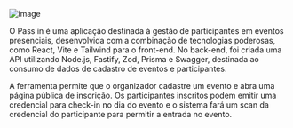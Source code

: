 ![image](https://github.com/developer-vitoria-luiza/reactjs-pass-in/assets/165946610/704f08e1-14aa-4073-9355-7d3142864041)

O Pass in é uma aplicação destinada à gestão de participantes em eventos presenciais, desenvolvida com a combinação de tecnologias poderosas, como React, Vite e Tailwind para o front-end. No back-end, foi criada uma API utilizando Node.js, Fastify, Zod, Prisma e Swagger, destinada ao consumo de dados de cadastro de eventos e participantes.

A ferramenta permite que o organizador cadastre um evento e abra uma página pública de inscrição. Os participantes inscritos podem emitir uma credencial para check-in no dia do evento e o sistema fará um scan da credencial do participante para permitir a entrada no evento.
